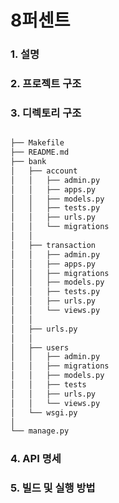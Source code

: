 # 8퍼센트
### 1. 설명

### 2. 프로젝트 구조

### 3. 디렉토리 구조

```bash

├── Makefile
├── README.md
├── bank
│   ├── account
│   │   ├── admin.py
│   │   ├── apps.py
│   │   ├── models.py
│   │   ├── tests.py
│   │   ├── urls.py
│   │   └── migrations
│   │ 
│   ├── transaction
│   │   ├── admin.py
│   │   ├── apps.py
│   │   ├── migrations
│   │   ├── models.py
│   │   ├── tests.py
│   │   ├── urls.py
│   │   └── views.py
│   │  
│   ├── urls.py
│   │ 
│   ├── users
│   │   ├── admin.py
│   │   ├── migrations
│   │   ├── models.py
│   │   ├── tests
│   │   ├── urls.py
│   │   └── views.py
│   └── wsgi.py
│
└── manage.py

``` 
    
### 4. API 명세


### 5. 빌드 및 실행 방법



